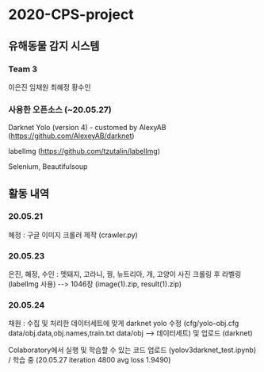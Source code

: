 # 2020-CPS-project

## 유해동물 감지 시스템
### Team 3
이은진
임채원
최혜정
황수인

### 사용한 오픈소스 (~20.05.27)
Darknet Yolo (version 4) - customed by AlexyAB (https://github.com/AlexeyAB/darknet)

labelImg (https://github.com/tzutalin/labelImg)

Selenium, Beautifulsoup

## 활동 내역
### 20.05.21
혜정 : 구글 이미지 크롤러 제작 (crawler.py)
### 20.05.23
은진, 혜정, 수인 : 멧돼지, 고라니, 꿩, 뉴트리아, 개, 고양이 사진 크롤링 후 라벨링(labelImg 사용) --> 1046장 (image(1).zip, result(1).zip)
### 20.05.24
채원 : 수집 및 처리한 데이터세트에 맞게 darknet yolo 수정 (cfg/yolo-obj.cfg data/obj.data,obj.names,train.txt data/obj --> 데이터세트) 및 업로드 (darknet)

Colaboratory에서 실행 및 학습할 수 있는 코드 업로드 (yolov3darknet_test.ipynb) / 학습 중 (20.05.27 iteration 4800 avg loss 1.9490)
